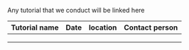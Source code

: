 Any tutorial that we conduct will be linked here

| Tutorial name | Date | location | Contact person |
| ------------- | ---- | -------- | -------------- |
|               |      |          |                |
|               |      |          |                |
|               |      |          |                |
